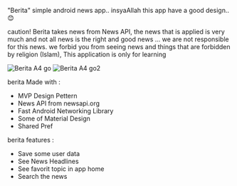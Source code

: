"Berita" simple android news app.. insyaAllah this app have a good design.. 😊

caution!
Berita takes news from News API, the news that is applied is very much and not all news is the right and good news ... we are not responsible for this news.
we forbid you from seeing news and things that are forbidden by religion (Islam), This application is only for learning

![Berita A4 go](https://user-images.githubusercontent.com/50002621/59782885-1c385580-92e9-11e9-8fe1-5e16fe13eb1c.png)
![Berita A4 go2](https://user-images.githubusercontent.com/50002621/59782892-1f334600-92e9-11e9-8e73-d4557a5753b9.png)

berita Made with :
- MVP Design Pettern
- News API from newsapi.org
- Fast Android Networking Library
- Some of Material Design
- Shared Pref

berita features :
- Save some user data
- See News Headlines
- See favorit topic in app home
- Search the news
